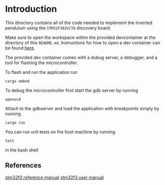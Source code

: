 # Introduction
This directory contains all of the code needed to implement the inverted pendulum using the `STM32F303VCT6` discovery board.

Make sure to open the workspace within the provided devcontainer at the directory of this `README.md`. Instructions for how to open a dev container can be found [here](../README.md).

The provided dev container comes with a dubug server, a debugger, and a tool for flashing the microcontroller.

To flash and run the application run
```
cargo embed
```

To debug the microcontroller first start the gdb server by running 
```
openocd
```

Attach to the gdbserver and load the application with breakpoints simply by running 
```
cargo run
```

You can run unit tests on the host machine by running
```
test
```
in the bash shell

## References
[stm32f3 reference manual](http://www.st.com/resource/en/reference_manual/dm00043574.pdf)
[stm32f3 user manual](http://www.st.com/resource/en/user_manual/dm00063382.pdf)
